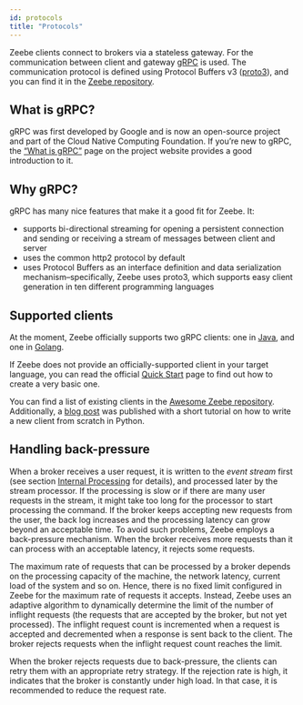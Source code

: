 ```yaml
---
id: protocols
title: "Protocols"
---
```


Zeebe clients connect to brokers via a stateless gateway. For the communication
between client and gateway [gRPC](https://grpc.io/) is used. The communication protocol is defined using
Protocol Buffers v3 ([proto3](https://developers.google.com/protocol-buffers/docs/proto3)), and you can find it in the
[Zeebe repository](https://github.com/zeebe-io/zeebe/tree/develop/gateway-protocol).

## What is gRPC?

gRPC was first developed by Google and is now an open-source project and part of the Cloud Native Computing Foundation.
If you’re new to gRPC, the [“What is gRPC”](https://grpc.io/docs/guides/index.html) page on the project website provides a good introduction to it.

## Why gRPC?

gRPC has many nice features that make it a good fit for Zeebe. It:

- supports bi-directional streaming for opening a persistent connection and sending or receiving a stream of messages between client and server
- uses the common http2 protocol by default
- uses Protocol Buffers as an interface definition and data serialization mechanism–specifically, Zeebe uses proto3, which supports easy client generation in ten different programming languages

## Supported clients

At the moment, Zeebe officially supports two gRPC clients: one in [Java](/product-manuals/clients/java-client/index.md), and one in [Golang](/product-manuals/clients/go-client/get-started.md).

If Zeebe does not provide an officially-supported client in your target language, you can read the official [Quick Start](https://grpc.io/docs/quickstart/) page to find out how
to create a very basic one.

You can find a list of existing clients in the [Awesome Zeebe repository](https://github.com/zeebe-io/awesome-zeebe#clients).
Additionally, a [blog post](https://zeebe.io/blog/2018/11/grpc-generating-a-zeebe-python-client/) was published with a short tutorial on how to write a new client from scratch in Python.

## Handling back-pressure

When a broker receives a user request, it is written to the _event stream_ first (see section [Internal Processing](internal-processing.md) for details), and processed later by the stream processor.
If the processing is slow or if there are many user requests in the stream, it might take too long for the processor to start processing the command.
If the broker keeps accepting new requests from the user, the back log increases and the processing latency can grow beyond an acceptable time.
To avoid such problems, Zeebe employs a back-pressure mechanism.
When the broker receives more requests than it can process with an acceptable latency, it rejects some requests.

The maximum rate of requests that can be processed by a broker depends on the processing capacity of the machine, the network latency, current load of the system and so on.
Hence, there is no fixed limit configured in Zeebe for the maximum rate of requests it accepts.
Instead, Zeebe uses an adaptive algorithm to dynamically determine the limit of the number of inflight requests (the requests that are accepted by the broker, but not yet processed).
The inflight request count is incremented when a request is accepted and decremented when a response is sent back to the client.
The broker rejects requests when the inflight request count reaches the limit.

When the broker rejects requests due to back-pressure, the clients can retry them with an appropriate retry strategy.
If the rejection rate is high, it indicates that the broker is constantly under high load.
In that case, it is recommended to reduce the request rate.
